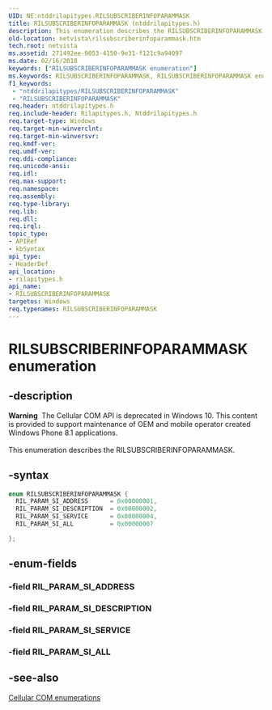 ```yaml
---
UID: NE:ntddrilapitypes.RILSUBSCRIBERINFOPARAMMASK
title: RILSUBSCRIBERINFOPARAMMASK (ntddrilapitypes.h)
description: This enumeration describes the RILSUBSCRIBERINFOPARAMMASK.
old-location: netvista\rilsubscriberinfoparammask.htm
tech.root: netvista
ms.assetid: 271492ee-9053-4150-9e31-f121c9a94097
ms.date: 02/16/2018
keywords: ["RILSUBSCRIBERINFOPARAMMASK enumeration"]
ms.keywords: RILSUBSCRIBERINFOPARAMMASK, RILSUBSCRIBERINFOPARAMMASK enumeration [Network Drivers Starting with Windows Vista], RIL_PARAM_SI_ADDRESS, RIL_PARAM_SI_ALL, RIL_PARAM_SI_DESCRIPTION, RIL_PARAM_SI_SERVICE, netvista.rilsubscriberinfoparammask, rilapitypes/RILSUBSCRIBERINFOPARAMMASK, rilapitypes/RIL_PARAM_SI_ADDRESS, rilapitypes/RIL_PARAM_SI_ALL, rilapitypes/RIL_PARAM_SI_DESCRIPTION, rilapitypes/RIL_PARAM_SI_SERVICE
f1_keywords:
 - "ntddrilapitypes/RILSUBSCRIBERINFOPARAMMASK"
 - "RILSUBSCRIBERINFOPARAMMASK"
req.header: ntddrilapitypes.h
req.include-header: Rilapitypes.h, Ntddrilapitypes.h
req.target-type: Windows
req.target-min-winverclnt:
req.target-min-winversvr:
req.kmdf-ver:
req.umdf-ver:
req.ddi-compliance:
req.unicode-ansi:
req.idl:
req.max-support:
req.namespace:
req.assembly:
req.type-library:
req.lib:
req.dll:
req.irql:
topic_type:
- APIRef
- kbSyntax
api_type:
- HeaderDef
api_location:
- rilapitypes.h
api_name:
- RILSUBSCRIBERINFOPARAMMASK
targetos: Windows
req.typenames: RILSUBSCRIBERINFOPARAMMASK
---
```


# RILSUBSCRIBERINFOPARAMMASK enumeration


## -description


<div class="alert"><b>Warning</b>  The Cellular COM API is deprecated in Windows 10. This content is provided to support maintenance of OEM and mobile operator created Windows Phone 8.1 applications.</div><div> </div>This enumeration describes the RILSUBSCRIBERINFOPARAMMASK.


## -syntax


```cpp
enum RILSUBSCRIBERINFOPARAMMASK {
  RIL_PARAM_SI_ADDRESS      = 0x00000001,
  RIL_PARAM_SI_DESCRIPTION  = 0x00000002,
  RIL_PARAM_SI_SERVICE      = 0x00000004,
  RIL_PARAM_SI_ALL          = 0x00000007

};
```


## -enum-fields




### -field RIL_PARAM_SI_ADDRESS


### -field RIL_PARAM_SI_DESCRIPTION


### -field RIL_PARAM_SI_SERVICE


### -field RIL_PARAM_SI_ALL


## -see-also

<a href="https://docs.microsoft.com/previous-versions/windows/hardware/cellular/dn946509(v=vs.85)">Cellular COM enumerations</a>



 

 


